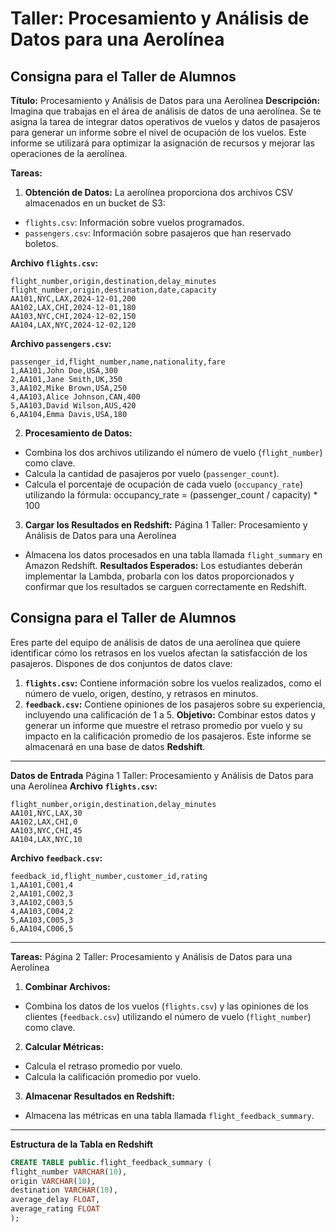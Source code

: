 

# Taller: Procesamiento y Análisis de Datos para una Aerolínea


## Consigna para el Taller de Alumnos
**Título:** Procesamiento y Análisis de Datos para una Aerolínea
**Descripción:**
Imagina que trabajas en el área de análisis de datos de una aerolínea. Se te asigna la tarea de
integrar datos operativos de vuelos y datos de pasajeros para generar un informe sobre el nivel de
ocupación de los vuelos. Este informe se utilizará para optimizar la asignación de recursos y
mejorar las operaciones de la aerolínea.

**Tareas:**

1. **Obtención de Datos:** La aerolínea proporciona dos archivos CSV almacenados en un bucket
de S3:
- `flights.csv`: Información sobre vuelos programados.
- `passengers.csv`: Información sobre pasajeros que han reservado boletos.

**Archivo `flights.csv`:**
```
flight_number,origin,destination,delay_minutes
flight_number,origin,destination,date,capacity
AA101,NYC,LAX,2024-12-01,200
AA102,LAX,CHI,2024-12-01,180
AA103,NYC,CHI,2024-12-02,150
AA104,LAX,NYC,2024-12-02,120
```
**Archivo `passengers.csv`:**
```
passenger_id,flight_number,name,nationality,fare
1,AA101,John Doe,USA,300
2,AA101,Jane Smith,UK,350
3,AA102,Mike Brown,USA,250
4,AA103,Alice Johnson,CAN,400
5,AA103,David Wilson,AUS,420
6,AA104,Emma Davis,USA,180
```

2. **Procesamiento de Datos:**
- Combina los dos archivos utilizando el número de vuelo (`flight_number`) como clave.
- Calcula la cantidad de pasajeros por vuelo (`passenger_count`).
- Calcula el porcentaje de ocupación de cada vuelo (`occupancy_rate`) utilizando la fórmula:
occupancy_rate = (passenger_count / capacity) * 100
3. **Cargar los Resultados en Redshift:**
Página 1
Taller: Procesamiento y Análisis de Datos para una Aerolínea
- Almacena los datos procesados en una tabla llamada `flight_summary` en Amazon Redshift.
**Resultados Esperados:**
Los estudiantes deberán implementar la Lambda, probarla con los datos proporcionados y
confirmar que los resultados se carguen correctamente en Redshift.


## Consigna para el Taller de Alumnos
Eres parte del equipo de análisis de datos de una aerolínea que quiere identificar cómo los retrasos
en los vuelos afectan la satisfacción de los pasajeros. Dispones de dos conjuntos de datos clave:
1. **`flights.csv`:** Contiene información sobre los vuelos realizados, como el número de vuelo,
origen, destino, y retrasos en minutos.
2. **`feedback.csv`:** Contiene opiniones de los pasajeros sobre su experiencia, incluyendo una
calificación de 1 a 5.
**Objetivo:**
Combinar estos datos y generar un informe que muestre el retraso promedio por vuelo y su impacto
en la calificación promedio de los pasajeros. Este informe se almacenará en una base de datos
**Redshift**.
---
**Datos de Entrada**
Página 1
Taller: Procesamiento y Análisis de Datos para una Aerolínea
**Archivo `flights.csv`:**
```
flight_number,origin,destination,delay_minutes
AA101,NYC,LAX,30
AA102,LAX,CHI,0
AA103,NYC,CHI,45
AA104,LAX,NYC,10
```
**Archivo `feedback.csv`:**
```
feedback_id,flight_number,customer_id,rating
1,AA101,C001,4
2,AA101,C002,3
3,AA102,C003,5
4,AA103,C004,2
5,AA103,C005,3
6,AA104,C006,5
```
---
**Tareas:**
Página 2
Taller: Procesamiento y Análisis de Datos para una Aerolínea
1. **Combinar Archivos:**
- Combina los datos de los vuelos (`flights.csv`) y las opiniones de los clientes (`feedback.csv`)
utilizando el número de vuelo (`flight_number`) como clave.
2. **Calcular Métricas:**
- Calcula el retraso promedio por vuelo.
- Calcula la calificación promedio por vuelo.
3. **Almacenar Resultados en Redshift:**
- Almacena las métricas en una tabla llamada `flight_feedback_summary`.
---
**Estructura de la Tabla en Redshift**
```sql
CREATE TABLE public.flight_feedback_summary (
flight_number VARCHAR(10),
origin VARCHAR(10),
destination VARCHAR(10),
average_delay FLOAT,
average_rating FLOAT
);
```

